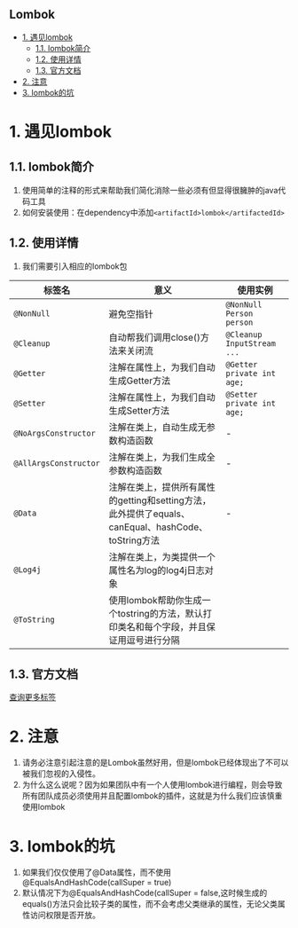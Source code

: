 Lombok
---

<!-- TOC -->

- [1. 遇见lombok](#1-遇见lombok)
  - [1.1. lombok简介](#11-lombok简介)
  - [1.2. 使用详情](#12-使用详情)
  - [1.3. 官方文档](#13-官方文档)
- [2. 注意](#2-注意)
- [3. lombok的坑](#3-lombok的坑)

<!-- /TOC -->
# 1. 遇见lombok

## 1.1. lombok简介
1. 使用简单的注释的形式来帮助我们简化消除一些必须有但显得很臃肿的java代码工具
2. 如何安装使用：在dependency中添加`<artifactId>lombok</artifactedId>`

## 1.2. 使用详情
1. 我们需要引入相应的lombok包

标签名|意义|使用实例
--|--|--
`@NonNull`|避免空指针|`@NonNull Person person`
`@Cleanup`|自动帮我们调用close()方法来关闭流|`@Cleanup InputStream ...`
`@Getter`|注解在属性上，为我们自动生成Getter方法|`@Getter private int age;`
`@Setter`|注解在属性上，为我们自动生成Setter方法|`@Setter private int age;`
`@NoArgsConstructor`|注解在类上，自动生成无参数构造函数|-
`@AllArgsConstructor`|注解在类上，为我们生成全参数构造函数|-
`@Data`|注解在类上，提供所有属性的getting和setting方法，此外提供了equals、canEqual、hashCode、toString方法|-
`@Log4j`|注解在类上，为类提供一个属性名为log的log4j日志对象
`@ToString`|使用lombok帮助你生成一个tostring的方法，默认打印类名和每个字段，并且保证用逗号进行分隔

## 1.3. 官方文档
<a href = "https://projectlombok.org/features/all?spm=a2c4e.11153940.blogcont59972.9.2aeb6896aOg7si">查询更多标签</a>

# 2. 注意
1. 请务必注意引起注意的是Lombok虽然好用，但是lombok已经体现出了不可以被我们忽视的入侵性。
2. 为什么这么说呢？因为如果团队中有一个人使用lombok进行编程，则会导致所有团队成员必须使用并且配置lombok的插件，这就是为什么我们应该慎重使用lombok

# 3. lombok的坑
1. 如果我们仅仅使用了@Data属性，而不使用@EqualsAndHashCode(callSuper = true)
2. 默认情况下为@EqualsAndHashCode(callSuper = false,这时候生成的equals()方法只会比较子类的属性，而不会考虑父类继承的属性，无论父类属性访问权限是否开放。